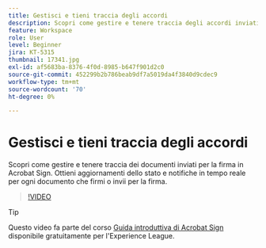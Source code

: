 ```yaml
---
title: Gestisci e tieni traccia degli accordi
description: Scopri come gestire e tenere traccia degli accordi inviati per la firma in Acrobat Sign
feature: Workspace
role: User
level: Beginner
jira: KT-5315
thumbnail: 17341.jpg
exl-id: af5683ba-8376-4f0d-8985-b647f901d2c0
source-git-commit: 452299b2b786beab9df7a5019da4f3840d9cdec9
workflow-type: tm+mt
source-wordcount: '70'
ht-degree: 0%

---
```


# Gestisci e tieni traccia degli accordi

Scopri come gestire e tenere traccia dei documenti inviati per la firma in Acrobat Sign. Ottieni aggiornamenti dello stato e notifiche in tempo reale per ogni documento che firmi o invii per la firma.

>[!VIDEO](https://video.tv.adobe.com/v/338695?quality=12&learn=on&hidetitle=true)

>[!TIP]
>
>Questo video fa parte del corso [Guida introduttiva di Acrobat Sign](https://experienceleague.adobe.com/?recommended=Sign-U-1-2020.1) disponibile gratuitamente per l&#39;Experience League.
